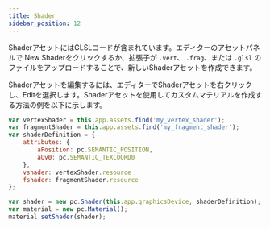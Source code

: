 ```yaml
---
title: Shader
sidebar_position: 12
---
```


ShaderアセットにはGLSLコードが含まれています。エディターのアセットパネルで New Shaderをクリックするか、拡張子が ```.vert```、 ```.frag```、または ```.glsl``` のファイルをアップロードすることで、新しいShaderアセットを作成できます。

Shaderアセットを編集するには、エディターでShaderアセットを右クリックし、Editを選択します。Shaderアセットを使用してカスタムマテリアルを作成する方法の例を以下に示します。

```javascript
var vertexShader = this.app.assets.find('my_vertex_shader');
var fragmentShader = this.app.assets.find('my_fragment_shader');
var shaderDefinition = {
    attributes: {
        aPosition: pc.SEMANTIC_POSITION,
        aUv0: pc.SEMANTIC_TEXCOORD0
    },
    vshader: vertexShader.resource
    fshader: fragmentShader.resource
};

var shader = new pc.Shader(this.app.graphicsDevice, shaderDefinition);
var material = new pc.Material();
material.setShader(shader);
```
